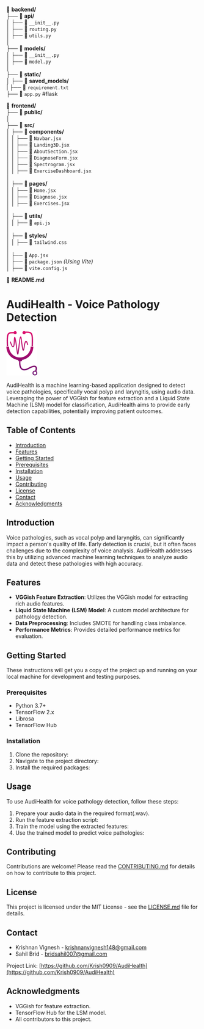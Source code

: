 ﻿📂 **backend/**  
├── 📂 **api/**  
│   ├── 📄 `__init__.py`  
│   ├── 📄 `routing.py`  
│   ├── 📄 `utils.py`  
│  
├── 📂 **models/**  
│   ├── 📄 `__init__.py`  
│   ├── 📄 `model.py`  
│  
├── 📂 **static/**  
│   ├── 📂 **saved_models/**  
|
├── 📄 `requirement.txt`  
├── 📄 `app.py` #flask  



📂 **frontend/**  
├── 📂 **public/**  
│  
├── 📂 **src/**  
│   ├── 📂 **components/**  
│   │   ├── 📄 `Navbar.jsx`  
│   │   ├── 📄 `Landing3D.jsx`  
│   │   ├── 📄 `AboutSection.jsx`  
│   │   ├── 📄 `DiagnoseForm.jsx`  
│   │   ├── 📄 `Spectrogram.jsx`  
│   │   ├── 📄 `ExerciseDashboard.jsx`  
│  
│   ├── 📂 **pages/**  
│   │   ├── 📄 `Home.jsx`  
│   │   ├── 📄 `Diagnose.jsx`  
│   │   ├── 📄 `Exercises.jsx`  
│  
│   ├── 📂 **utils/**  
│   │   ├── 📄 `api.js`  
│  
│   ├── 📂 **styles/**  
│   │   ├── 📄 `tailwind.css`  
│  
│   ├── 📄 `App.jsx`  
│   ├── 📄 `package.json`  _(Using Vite)_  
│   ├── 📄 `vite.config.js`  



📄 **README.md**


# AudiHealth - Voice Pathology Detection

![AudiHealth Logo](logo.png)

AudiHealth is a machine learning-based application designed to detect voice pathologies, specifically vocal polyp and laryngitis, using audio data. Leveraging the power of VGGish for feature extraction and a Liquid State Machine (LSM) model for classification, AudiHealth aims to provide early detection capabilities, potentially improving patient outcomes.

## Table of Contents

- [Introduction](#introduction)
- [Features](#features)
- [Getting Started](#getting-started)
- [Prerequisites](#prerequisites)
- [Installation](#installation)
- [Usage](#usage)
- [Contributing](#contributing)
- [License](#license)
- [Contact](#contact)
- [Acknowledgments](#acknowledgments)

## Introduction

Voice pathologies, such as vocal polyp and laryngitis, can significantly impact a person's quality of life. Early detection is crucial, but it often faces challenges due to the complexity of voice analysis. AudiHealth addresses this by utilizing advanced machine learning techniques to analyze audio data and detect these pathologies with high accuracy.

## Features

- **VGGish Feature Extraction**: Utilizes the VGGish model for extracting rich audio features.
- **Liquid State Machine (LSM) Model**: A custom model architecture for pathology detection.
- **Data Preprocessing**: Includes SMOTE for handling class imbalance.
- **Performance Metrics**: Provides detailed performance metrics for evaluation.

## Getting Started

These instructions will get you a copy of the project up and running on your local machine for development and testing purposes.

### Prerequisites

- Python 3.7+
- TensorFlow 2.x
- Librosa
- TensorFlow Hub

### Installation

1. Clone the repository:
2. Navigate to the project directory:
3. Install the required packages:


## Usage

To use AudiHealth for voice pathology detection, follow these steps:

1. Prepare your audio data in the required format(.wav).
2. Run the feature extraction script:
3. Train the model using the extracted features:
4. Use the trained model to predict voice pathologies:


## Contributing

Contributions are welcome! Please read the [CONTRIBUTING.md](CONTRIBUTING.md) for details on how to contribute to this project.

## License

This project is licensed under the MIT License - see the [LICENSE.md](LICENSE.md) file for details.

## Contact

- Krishnan Vignesh - krishnanvignesh148@gmail.com
- Sahil Brid - bridsahil007@gmail.com

Project Link: [https://github.com/Krish0909/AudiHealth](https://github.com/Krish0909/AudiHealth)

## Acknowledgments

- VGGish for feature extraction.
- TensorFlow Hub for the LSM model.
- All contributors to this project.


